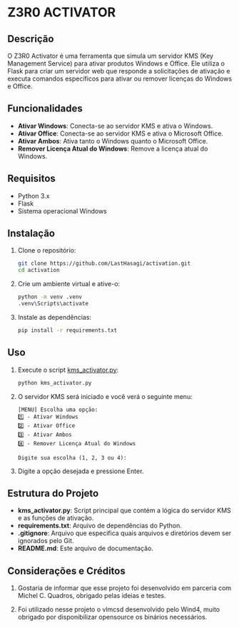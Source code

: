 # Z3R0 ACTIVATOR

## Descrição

O Z3R0 Activator é uma ferramenta que simula um servidor KMS (Key Management Service) para ativar produtos Windows e Office. Ele utiliza o Flask para criar um servidor web que responde a solicitações de ativação e executa comandos específicos para ativar ou remover licenças do Windows e Office.

## Funcionalidades

- **Ativar Windows**: Conecta-se ao servidor KMS e ativa o Windows.
- **Ativar Office**: Conecta-se ao servidor KMS e ativa o Microsoft Office.
- **Ativar Ambos**: Ativa tanto o Windows quanto o Microsoft Office.
- **Remover Licença Atual do Windows**: Remove a licença atual do Windows.

## Requisitos

- Python 3.x
- Flask
- Sistema operacional Windows

## Instalação

1. Clone o repositório:
    ```sh
    git clone https://github.com/LastHasagi/activation.git
    cd activation
    ```

2. Crie um ambiente virtual e ative-o:
    ```sh
    python -m venv .venv
    .venv\Scripts\activate
    ```

3. Instale as dependências:
    ```sh
    pip install -r requirements.txt
    ```

## Uso

1. Execute o script [kms_activator.py](http://_vscodecontentref_/1):
    ```sh
    python kms_activator.py
    ```

2. O servidor KMS será iniciado e você verá o seguinte menu:
    ```
    [MENU] Escolha uma opção:
    1️⃣ - Ativar Windows
    2️⃣ - Ativar Office
    3️⃣ - Ativar Ambos
    4️⃣ - Remover Licença Atual do Windows

    Digite sua escolha (1, 2, 3 ou 4):
    ```

3. Digite a opção desejada e pressione Enter.

## Estrutura do Projeto


- **kms_activator.py**: Script principal que contém a lógica do servidor KMS e as funções de ativação.
- **requirements.txt**: Arquivo de dependências do Python.
- **.gitignore**: Arquivo que especifica quais arquivos e diretórios devem ser ignorados pelo Git.
- **README.md**: Este arquivo de documentação.

## Considerações e Créditos

1. Gostaria de informar que esse projeto foi desenvolvido em parceria com Michel C. Quadros, obrigado pelas ideias e testes.

2. Foi utilizado nesse projeto o vlmcsd desenvolvido pelo Wind4, muito obrigado por disponibilizar opensource os binários necessários.